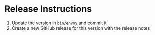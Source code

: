 # Release Instructions

1. Update the version in [`bin/envoy`](./bin/envoy) and commit it
2. Create a new GitHub release for this version with the release notes
